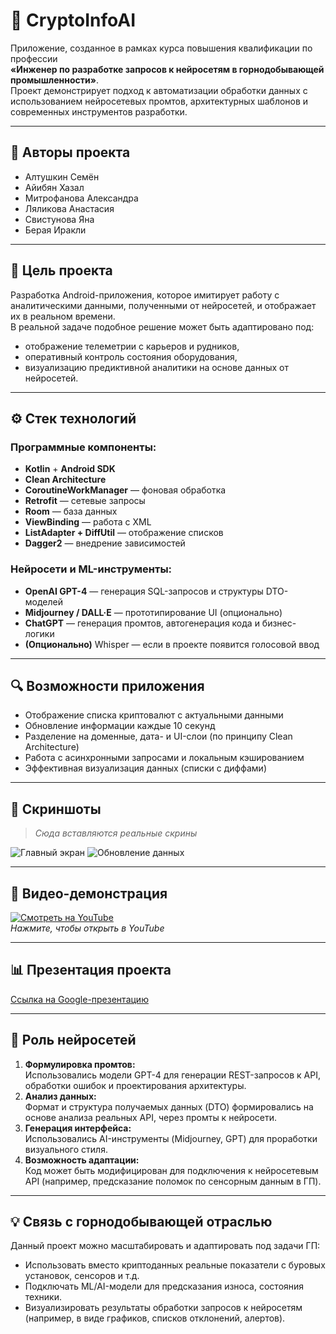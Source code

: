 # 📱 CryptoInfoAI

Приложение, созданное в рамках курса повышения квалификации по профессии  
**«Инженер по разработке запросов к нейросетям в горнодобывающей промышленности»**.  
Проект демонстрирует подход к автоматизации обработки данных с использованием нейросетевых промтов, архитектурных шаблонов и современных инструментов разработки.

---

## 👥 Авторы проекта

- Алтушкин Семён
- Айибян Хазал
- Митрофанова Александра
- Ляликова Анастасия
- Свистунова Яна
- Берая Иракли

---

## 🎯 Цель проекта

Разработка Android-приложения, которое имитирует работу с аналитическими данными, полученными от нейросетей, и отображает их в реальном времени.  
В реальной задаче подобное решение может быть адаптировано под:
- отображение телеметрии с карьеров и рудников,
- оперативный контроль состояния оборудования,
- визуализацию предиктивной аналитики на основе данных от нейросетей.

---

## ⚙️ Стек технологий

### Программные компоненты:
- **Kotlin** + **Android SDK**
- **Clean Architecture**
- **CoroutineWorkManager** — фоновая обработка
- **Retrofit** — сетевые запросы
- **Room** — база данных
- **ViewBinding** — работа с XML
- **ListAdapter + DiffUtil** — отображение списков
- **Dagger2** — внедрение зависимостей

### Нейросети и ML-инструменты:
- **OpenAI GPT-4** — генерация SQL-запросов и структуры DTO-моделей
- **Midjourney / DALL·E** — прототипирование UI (опционально)
- **ChatGPT** — генерация промтов, автогенерация кода и бизнес-логики
- **(Опционально)** Whisper — если в проекте появится голосовой ввод

---

## 🔍 Возможности приложения

- Отображение списка криптовалют с актуальными данными
- Обновление информации каждые 10 секунд
- Разделение на доменные, дата- и UI-слои (по принципу Clean Architecture)
- Работа с асинхронными запросами и локальным кэшированием
- Эффективная визуализация данных (списки с диффами)

---

## 📸 Скриншоты

> _Сюда вставляются реальные скрины_

![Главный экран](![1](https://github.com/user-attachments/assets/a8672c68-fb5d-4b7f-8ecf-d77d7550fd90))
![Обновление данных](![2](https://github.com/user-attachments/assets/891928e2-7374-442b-b910-62f5e81dfb81))

---

## 🎥 Видео-демонстрация

[![Смотреть на YouTube](https://img.youtube.com/vi/XXXXXXX/0.jpg)](https://www.youtube.com/watch?v=XXXXXXX)  
*Нажмите, чтобы открыть в YouTube*

---

## 📊 Презентация проекта

[Ссылка на Google-презентацию](https://docs.google.com/presentation/d/ВАШ_ID_ЗДЕСЬ)

---

## 🧠 Роль нейросетей

1. **Формулировка промтов:**  
   Использовались модели GPT-4 для генерации REST-запросов к API, обработки ошибок и проектирования архитектуры.
2. **Анализ данных:**  
   Формат и структура получаемых данных (DTO) формировались на основе анализа реальных API, через промты к нейросети.
3. **Генерация интерфейса:**  
   Использовались AI-инструменты (Midjourney, GPT) для проработки визуального стиля.
4. **Возможность адаптации:**  
   Код может быть модифицирован для подключения к нейросетевым API (например, предсказание поломок по сенсорным данным в ГП).

---

## 💡 Связь с горнодобывающей отраслью

Данный проект можно масштабировать и адаптировать под задачи ГП:
- Использовать вместо криптоданных реальные показатели с буровых установок, сенсоров и т.д.
- Подключать ML/AI-модели для предсказания износа, состояния техники.
- Визуализировать результаты обработки запросов к нейросетям (например, в виде графиков, списков отклонений, алертов).
